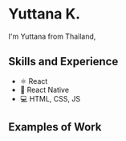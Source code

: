 # Yuttana K.
I'm Yuttana from Thailand, 

## Skills and Experience
* ⚛ React
* 📱 React Native
* 💻 HTML, CSS, JS

## Examples of Work
<!--<img src="https://github.com/adriantwarog/adriantwarog/blob/master/covid19.gif" width="512" >-->
